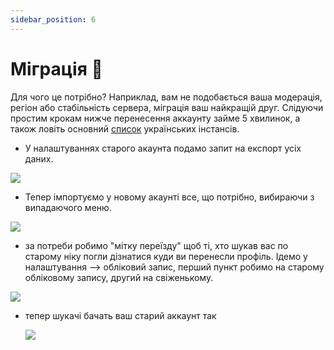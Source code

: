 ```yaml
---
sidebar_position: 6
---
```


# Міграція 🛫

Для чого це потрібно? Наприклад, вам не подобається ваша модерація, регіон або стабільність сервера, міграція ваш найкращій друг. Слідуючи простим крокам нижче перенесення аккаунту займе 5 хвилинок, а також ловіть основний [список](../Інстанси.md#mastodon) українських інстансів.

- У налаштуваннях старого акаунта подамо запит на експорт усіх даних.

![](/img/migrate.webp)

- Тепер імпортуємо у новому акаунті все, що потрібно, вибираючи з випадаючого меню.

![](/img/import.webp)

- за потреби робимо "мітку переїзду" щоб ті, хто шукав вас по старому ніку погли дізнатися куди ви перенесли профіль. Ідемо у налаштування --> обліковий запис, перший пункт робимо на старому обліковому запису, другий на свіженькому.

![](/img/linkingmigrate.webp)

- тепер шукачі бачать ваш старий аккаунт так

  ![](/img/linkingdone.webp)
